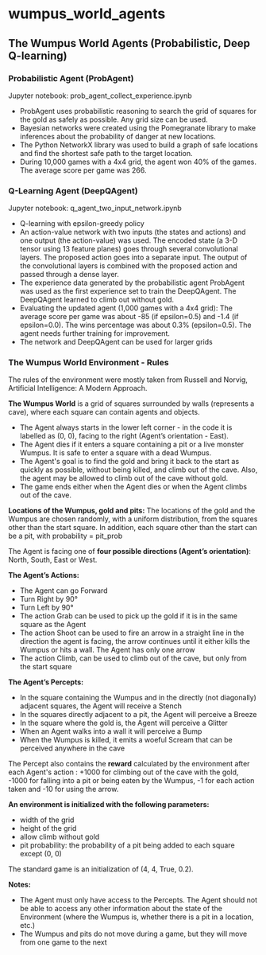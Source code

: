 # wumpus_world_agents
## The Wumpus World Agents (Probabilistic, Deep Q-learning)

### Probabilistic Agent (ProbAgent)
Jupyter notebook: prob_agent_collect_experience.ipynb

* ProbAgent uses probabilistic reasoning to search the grid of squares for the gold as safely as possible. Any grid size can be used.
* Bayesian networks were created using the Pomegranate library to make inferences about the probability of danger at new locations.
* The Python NetworkX library was used to build a graph of safe locations and find the shortest safe path to the target location.
* During 10,000 games with a 4x4 grid, the agent won 40% of the games. The average score per game was 266.



### Q-Learning Agent (DeepQAgent)
Jupyter notebook: q_agent_two_input_network.ipynb

* Q-learning with epsilon-greedy policy 
* An action-value network with two inputs (the states and actions) and one output (the action-value) was used. The encoded state (a 3-D tensor using 13 feature planes) goes through several convolutional layers. The proposed action goes into a separate input. The output of the convolutional layers is combined with the proposed action and passed through a dense layer. 
* The experience data generated by the probabilistic agent ProbAgent was used as the first experience set to train the DeepQAgent. The DeepQAgent learned to climb out without gold. 
* Evaluating the updated agent (1,000 games with a 4x4 grid): The average score per game was about -85 (if epsilon=0.5) and -1.4 (if epsilon=0.0). The wins percentage was about 0.3% (epsilon=0.5). The agent needs further training for improvement.
* The network and DeepQAgent can be used for larger grids



### The Wumpus World Environment - Rules

The rules of the environment were mostly taken from Russell and Norvig, Artificial Intelligence: A Modern Approach.

**The Wumpus World** is a grid of squares surrounded by walls (represents a cave), where each square can contain agents and objects. 
* The Agent always starts in the lower left corner - in the code it is labelled as (0, 0), facing to the right (Agent’s orientation - East).
*	The Agent dies if it enters a square containing a pit or a live monster Wumpus. It is safe to enter a square with a dead Wumpus.
*	The Agent's goal is to find the gold and bring it back to the start as quickly as possible, without being killed, and climb out of the cave. Also, the agent may be allowed to climb out of the cave without gold. 
*	The game ends either when the Agent dies or when the Agent climbs out of the cave.

**Locations of the Wumpus, gold and pits:** 
The locations of the gold and the Wumpus are chosen randomly, with a uniform distribution, from the squares other than the start square. In addition, each square other than the start can be a pit, with probability = pit_prob

The Agent is facing one of **four possible directions (Agent’s orientation)**: North, South, East or West.

**The Agent’s Actions:**
*	The Agent can go Forward
*	Turn Right by 90°
*	Turn Left by 90°
*	The action Grab can be used to pick up the gold if it is in the same square as the Agent
*	The action Shoot can be used to fire an arrow in a straight line in the direction the agent is facing, the arrow continues until it either kills the Wumpus or hits a wall. The Agent has only one arrow
*	The action Climb, can be used to climb out of the cave, but only from the start square

**The Agent’s Percepts:**
*	In the square containing the Wumpus and in the directly (not diagonally) adjacent squares, the Agent will receive a Stench
*	In the squares directly adjacent to a pit, the Agent will perceive a Breeze
*	In the square where the gold is, the Agent will perceive a Glitter
*	When an Agent walks into a wall it will perceive a Bump
*	When the Wumpus is killed, it emits a woeful Scream that can be perceived anywhere in the cave

The Percept also contains the **reward** calculated by the environment after each Agent's action : +1000 for climbing out of the cave with the gold, -1000 for falling into a pit or being eaten by the Wumpus, -1 for each action taken and -10 for using the arrow.

**An environment is initialized with the following parameters:**
-	width of the grid
-	height of the grid
-	allow climb without gold
-	pit probability: the probability of a pit being added to each square except (0, 0)

The standard game is an initialization of (4, 4, True, 0.2).

**Notes:**
-	The Agent must only have access to the Percepts. The Agent should not be able to access any other information about the state of the Environment (where the Wumpus is, whether there is a pit in a location, etc.)
-	The Wumpus and pits do not move during a game, but they will move from one game to the next

